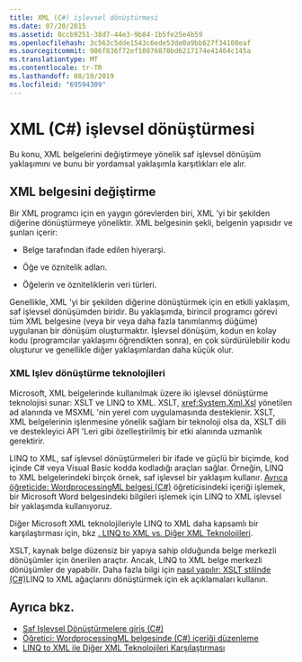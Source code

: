```yaml
---
title: XML (C#) işlevsel dönüştürmesi
ms.date: 07/20/2015
ms.assetid: 0ccb9251-38d7-44e3-9b84-1b5fe25e4b59
ms.openlocfilehash: 3c563c5dde1543c6ede53de0a9bb627f34108eaf
ms.sourcegitcommit: 986f836f72ef10876878bd6217174e41464c145a
ms.translationtype: MT
ms.contentlocale: tr-TR
ms.lasthandoff: 08/19/2019
ms.locfileid: "69594309"
---
```

# <a name="functional-transformation-of-xml-c"></a>XML (C#) işlevsel dönüştürmesi
Bu konu, XML belgelerini değiştirmeye yönelik saf işlevsel dönüşüm yaklaşımını ve bunu bir yordamsal yaklaşımla karşıtlıkları ele alır.  
  
## <a name="modifying-an-xml-document"></a>XML belgesini değiştirme  
 Bir XML programcı için en yaygın görevlerden biri, XML 'yi bir şekilden diğerine dönüştürmeye yöneliktir. XML belgesinin şekli, belgenin yapısıdır ve şunları içerir:  
  
- Belge tarafından ifade edilen hiyerarşi.  
  
- Öğe ve öznitelik adları.  
  
- Öğelerin ve özniteliklerin veri türleri.  
  
 Genellikle, XML 'yi bir şekilden diğerine dönüştürmek için en etkili yaklaşım, saf işlevsel dönüşümden biridir. Bu yaklaşımda, birincil programcı görevi tüm XML belgesine (veya bir veya daha fazla tanımlanmış düğüme) uygulanan bir dönüşüm oluşturmaktır. İşlevsel dönüşüm, kodun en kolay kodu (programcılar yaklaşımı öğrendikten sonra), en çok sürdürülebilir kodu oluşturur ve genellikle diğer yaklaşımlardan daha küçük olur.  
  
### <a name="xml-functional-transformational-technologies"></a>XML Işlev dönüştürme teknolojileri  
 Microsoft, XML belgelerinde kullanılmak üzere iki işlevsel dönüştürme teknolojisi sunar: XSLT ve LINQ to XML. XSLT, <xref:System.Xml.Xsl> yönetilen ad alanında ve MSXML 'nin yerel com uygulamasında desteklenir. XSLT, XML belgelerinin işlenmesine yönelik sağlam bir teknoloji olsa da, XSLT dili ve destekleyici API 'Leri gibi özelleştirilmiş bir etki alanında uzmanlık gerektirir.  
  
 LINQ to XML, saf işlevsel dönüştürmeleri bir ifade ve güçlü bir biçimde, kod içinde C# veya Visual Basic kodda kodladığı araçları sağlar. Örneğin, LINQ to XML belgelerindeki birçok örnek, saf işlevsel bir yaklaşım kullanır. [Ayrıca öğreticide: WordprocessingML belgesi (C#)](./shape-of-wordprocessingml-documents.md) öğreticisindeki içeriği işlemek, bir Microsoft Word belgesindeki bilgileri işlemek için LINQ to XML işlevsel bir yaklaşımda kullanıyoruz.  
  
 Diğer Microsoft XML teknolojileriyle LINQ to XML daha kapsamlı bir karşılaştırması için, bkz [. LINQ to XML vs. Diğer XML Teknolojileri](./linq-to-xml-vs-other-xml-technologies.md).  
  
 XSLT, kaynak belge düzensiz bir yapıya sahip olduğunda belge merkezli dönüşümler için önerilen araçtır. Ancak, LINQ to XML belge merkezli dönüşümler de yapabilir. Daha fazla bilgi için [nasıl yapılır: XSLT stilinde (C#)](./how-to-use-annotations-to-transform-linq-to-xml-trees-in-an-xslt-style.md)LINQ to XML ağaçlarını dönüştürmek için ek açıklamaları kullanın.  
  
## <a name="see-also"></a>Ayrıca bkz.

- [Saf Işlevsel Dönüştürmelere giriş (C#)](./introduction-to-pure-functional-transformations.md)
- [Öğretici: WordprocessingML belgesinde (C#) içeriği düzenleme](./shape-of-wordprocessingml-documents.md)
- [LINQ to XML ile Diğer XML Teknolojileri Karşılaştırması](./linq-to-xml-vs-other-xml-technologies.md)
